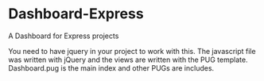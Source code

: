 # Dashboard-Express
A Dashboard for Express projects

You need to have jquery in your project to work with this. The javascript file was written with jQuery and the views are written with the PUG template. Dashboard.pug is the main index and other PUGs are includes.
